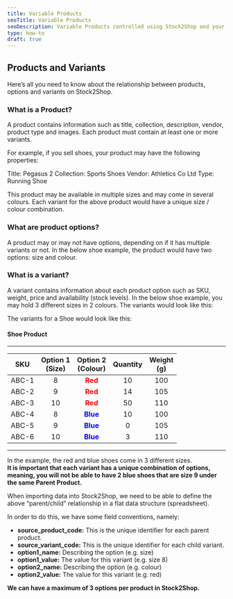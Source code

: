 ```yaml
---
title: Variable Products
seoTitle: Variable Products
seoDescription: Variable Products controlled using Stock2Shop and your Sales Channel
type: how-to
draft: true
---
```


## Products and Variants
Here’s all you need to know about the relationship between products, options and variants on Stock2Shop.

### What is a Product?
A product contains information such as title, collection, description, vendor, product type and images.
Each product must contain at least one or more variants.

For example, if you sell shoes, your product may have the following properties:

Title: Pegasus 2
Collection: Sports Shoes
Vendor: Athletics Co Ltd
Type: Running Shoe

This product may be available in multiple sizes and may come in several colours.
Each variant for the above product would have a unique size / colour combination.

### What are product options? 
A product may or may not have options, depending on if it has multiple variants or not.
In the below shoe example, the product would have two options: size and colour.

### What is a variant?
A variant contains information about each product option such as SKU, weight, price and availability (stock levels).
In the below shoe example, you may hold 3 different sizes in 2 colours. The variants would look like this:

The variants for a Shoe would look like this:

#### Shoe Product
---
| SKU   |  Option 1<br>(Size)   |  Option 2<br>(Colour)   |  Quantity   |  Weight<br>(g) |
| ------------ | :-------------: | :-------------: | :-------------: | :-------------: |
| ABC-1  |  8  |  <span style="color:red">**Red**</span>  |  10  |  100 |
| ABC-2  | 9 |  <span style="color:red">**Red**</span>  | 14 | 105 |
| ABC-3  | 10 |  <span style="color:red">**Red**</span>  | 50 | 110 |
| ABC-4  | 8 |  <span style="color:blue">**Blue**</span>  | 10 | 100 |
| ABC-5  | 9 |  <span style="color:blue">**Blue**</span>  | 0 | 105 |
| ABC-6  | 10 |  <span style="color:blue">**Blue**</span>  | 3 | 110 |

---

In the example, the red and blue shoes come in 3 different sizes.  
**It is important that each variant has a unique combination of options, meaning, you will not be able to have 2 blue 
shoes that are size 9 under the same Parent Product.**

When importing data into Stock2Shop, we need to be able to define the above “parent/child” relationship in a flat data 
structure (spreadsheet).

In order to do this, we have some field conventions, namely:
- **source_product_code:** This is the unique identifier for each parent product.
- **source_variant_code:** This is the unique identifier for each child variant.
- **option1_name:** Describing the option (e.g. size)
- **option1_value:** The value for this variant (e.g. size 8)
- **option2_name:** Describing the option (e.g. colour)
- **option2_value:** The value for this variant (e.g. red)



**We can have a maximum of 3 options per product in Stock2Shop.**